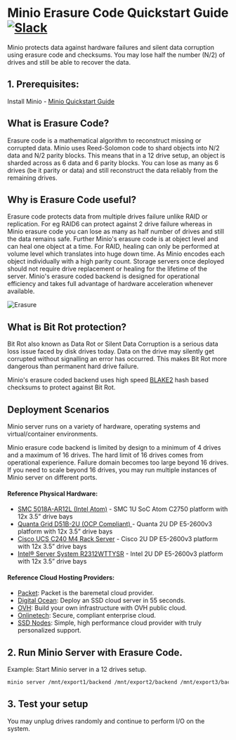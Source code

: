 # Minio Erasure Code Quickstart Guide [![Slack](https://slack.minio.io/slack?type=svg)](https://slack.minio.io)

Minio protects data against hardware failures and silent data corruption using erasure code and checksums. You may lose  half the number (N/2) of drives and still be able to recover the data.

## 1. Prerequisites:

Install Minio - [Minio Quickstart Guide](https://docs.minio.io/docs/minio-quickstart-guide)

## What is Erasure Code?

Erasure code is a mathematical algorithm to reconstruct missing or corrupted data. Minio uses Reed-Solomon code to shard objects into N/2 data and N/2 parity blocks. This means that in a 12 drive setup, an object is sharded across as 6 data and 6 parity blocks. You can lose as many as 6 drives (be it parity or data) and still reconstruct the data reliably from the remaining drives.

## Why is Erasure Code useful?

Erasure code protects data from multiple drives failure unlike RAID or replication. For eg RAID6 can protect against 2 drive failure whereas in Minio erasure code you can lose as many as half number of drives and still the data remains safe. Further Minio's erasure code is at object level and can heal one object at a time. For RAID, healing can only be performed at volume level which translates into huge down time. As Minio encodes each object individually with a high parity count. Storage servers once deployed should not require drive replacement or healing for the lifetime of the server. Minio's erasure coded backend is designed for operational efficiency and takes full advantage of hardware acceleration whenever available.

![Erasure](https://cdn.rawgit.com/minio/minio/master/docs/screenshots/erasure-code.svg)

## What is Bit Rot protection?

Bit Rot also known as Data Rot or Silent Data Corruption is a serious data loss issue faced by disk drives today. Data on the drive may silently get corrupted without signalling an error has occurred. This makes Bit Rot more dangerous than permanent hard drive failure.

Minio's erasure coded backend uses high speed [BLAKE2](https://blog.minio.io/accelerating-blake2b-by-4x-using-simd-in-go-assembly-33ef16c8a56b#.jrp1fdwer) hash based checksums to protect against Bit Rot.  

## Deployment Scenarios

Minio server runs on a variety of hardware, operating systems and virtual/container environments.

Minio erasure code backend is limited by design to a minimum of 4 drives and a maximum of 16 drives. The hard limit of 16 drives comes from operational experience. Failure domain becomes too large beyond 16 drives. If you need to scale beyond 16 drives, you may run multiple instances of Minio server on different ports.

#### Reference Physical Hardware:

* [SMC 5018A-AR12L (Intel Atom)](http://www.supermicro.com/products/system/1U/5018/SSG-5018A-AR12L.cfm?parts=SHOW) - SMC 1U SoC Atom C2750 platform with 12x 3.5” drive bays
* [Quanta Grid D51B-2U (OCP Compliant) ](http://www.qct.io/Product/Servers/Rackmount-Servers/2U/QuantaGrid-D51B-2U-p256c77c70c83c118)- Quanta 2U DP E5-2600v3 platform with 12x 3.5” drive bays
* [Cisco UCS C240 M4 Rack Server](http://www.cisco.com/c/en/us/products/servers-unified-computing/ucs-c240-m4-rack-server/index.html) - Cisco 2U DP E5-2600v3 platform with 12x 3.5” drive bays
* [Intel® Server System R2312WTTYSR](http://ark.intel.com/products/88286) - Intel 2U DP E5-2600v3 platform with 12x 3.5” drive bays

#### Reference Cloud Hosting Providers:

* [Packet](https://www.packet.net): Packet is the baremetal cloud provider.
* [Digital Ocean](https://www.digitalocean.com): Deploy an SSD cloud server in 55 seconds.
* [OVH](https://www.ovh.com/us): Build your own infrastructure with OVH public cloud.
* [Onlinetech](http://www.onlinetech.com): Secure, compliant enterprise cloud.
* [SSD Nodes](https://www.ssdnodes.com): Simple, high performance cloud provider with truly personalized support.

## 2. Run Minio Server with Erasure Code.

Example: Start Minio server in a 12 drives setup.

```sh
minio server /mnt/export1/backend /mnt/export2/backend /mnt/export3/backend /mnt/export4/backend /mnt/export5/backend /mnt/export6/backend /mnt/export7/backend /mnt/export8/backend /mnt/export9/backend /mnt/export10/backend /mnt/export11/backend /mnt/export12/backend
```

## 3. Test your setup

You may unplug drives randomly and continue to perform I/O on the system.
